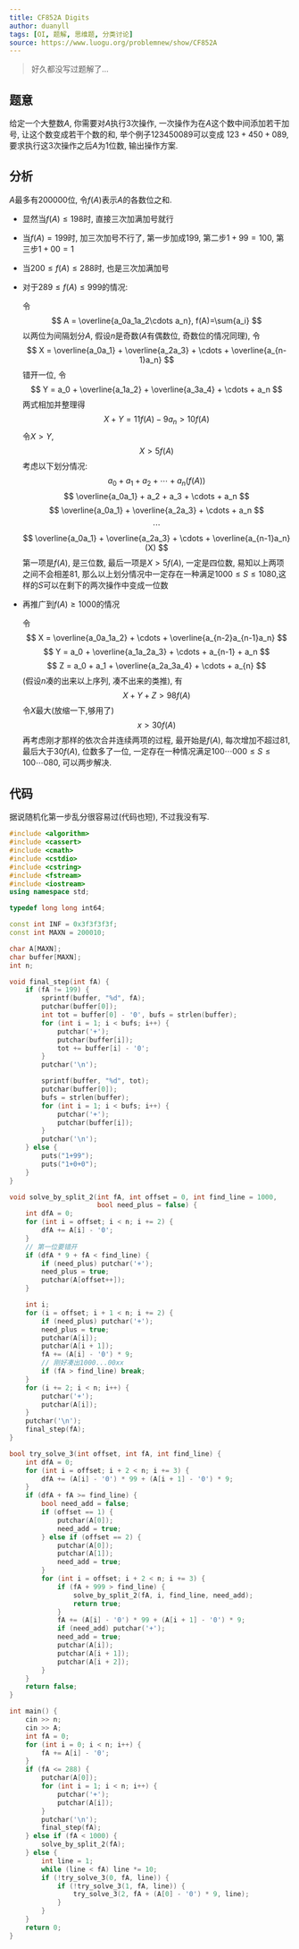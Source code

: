 ```yaml
---
title: CF852A Digits
author: duanyll
tags: [OI, 题解, 思维题, 分类讨论]
source: https://www.luogu.org/problemnew/show/CF852A
---
```


> 好久都没写过题解了...

## 题意

给定一个大整数$A$, 你需要对$A$执行$3$次操作, 一次操作为在$A$这个数中间添加若干加号, 让这个数变成若干个数的和, 举个例子$123450089$可以变成 $123+450+089$, 要求执行这$3$次操作之后$A$为$1$位数, 输出操作方案.

## 分析

$A$最多有$200000$位, 令$f(A)$表示$A$的各数位之和.

- 显然当$f(A)\leq198$时, 直接三次加满加号就行
- 当$f(A)=199$时, 加三次加号不行了, 第一步加成$199$, 第二步$1+99=100$, 第三步$1+00=1$
- 当$200\leq f(A)\leq288$时, 也是三次加满加号
- 对于$289\leq f(A)\leq999$的情况:
  
    令
    $$
    A = \overline{a_0a_1a_2\cdots a_n}, f(A)=\sum{a_i}
    $$
    以两位为间隔划分$A$, 假设$n$是奇数($A$有偶数位, 奇数位的情况同理), 令
    $$
    X = \overline{a_0a_1} + \overline{a_2a_3} + \cdots + \overline{a_{n-1}a_n}
    $$
    错开一位, 令
    $$
    Y = a_0 + \overline{a_1a_2} + \overline{a_3a_4} + \cdots + a_n
    $$
    两式相加并整理得
    $$
    X+Y = 11f(A)-9a_n > 10f(A)
    $$
    令$X>Y$,
    $$
    X>5f(A)
    $$
    考虑以下划分情况:
    $$
    a_0+a_1+a_2+\cdots+a_n (f(A))
    $$
    $$
    \overline{a_0a_1} + a_2 + a_3 + \cdots + a_n
    $$
    $$
    \overline{a_0a_1} + \overline{a_2a_3} + \cdots + a_n
    $$
    $$
    \cdots
    $$
    $$
    \overline{a_0a_1} + \overline{a_2a_3} + \cdots + \overline{a_{n-1}a_n}(X)
    $$
    第一项是$f(A)$, 是三位数, 最后一项是$X>5f(A)$, 一定是四位数, 易知以上两项之间不会相差$81$, 那么以上划分情况中一定存在一种满足$1000\leq S\leq 1080$,这样的$S$可以在剩下的两次操作中变成一位数

- 再推广到$f(A)\geq1000$的情况

    令
    $$
    X = \overline{a_0a_1a_2} + \cdots + \overline{a_{n-2}a_{n-1}a_n}
    $$
    $$
    Y = a_0 + \overline{a_1a_2a_3} + \cdots + a_{n-1} + a_n
    $$
    $$
    Z = a_0 + a_1 + \overline{a_2a_3a_4} + \cdots + a_{n}
    $$
    (假设$n$凑的出来以上序列, 凑不出来的类推), 有
    $$
    X + Y + Z > 98f(A)
    $$
    令$X$最大(放缩一下,够用了)
    $$
    x > 30f(A)
    $$
    再考虑刚才那样的依次合并连续两项的过程, 最开始是$f(A)$, 每次增加不超过$81$, 最后大于$30f(A)$, 位数多了一位, 一定存在一种情况满足$100\cdots000\leq S \leq 100\cdots080$, 可以两步解决.

## 代码

据说随机化第一步乱分很容易过(代码也短), 不过我没有写.

```cpp
#include <algorithm>
#include <cassert>
#include <cmath>
#include <cstdio>
#include <cstring>
#include <fstream>
#include <iostream>
using namespace std;

typedef long long int64;

const int INF = 0x3f3f3f3f;
const int MAXN = 200010;

char A[MAXN];
char buffer[MAXN];
int n;

void final_step(int fA) {
    if (fA != 199) {
        sprintf(buffer, "%d", fA);
        putchar(buffer[0]);
        int tot = buffer[0] - '0', bufs = strlen(buffer);
        for (int i = 1; i < bufs; i++) {
            putchar('+');
            putchar(buffer[i]);
            tot += buffer[i] - '0';
        }
        putchar('\n');

        sprintf(buffer, "%d", tot);
        putchar(buffer[0]);
        bufs = strlen(buffer);
        for (int i = 1; i < bufs; i++) {
            putchar('+');
            putchar(buffer[i]);
        }
        putchar('\n');
    } else {
        puts("1+99");
        puts("1+0+0");
    }
}

void solve_by_split_2(int fA, int offset = 0, int find_line = 1000,
                      bool need_plus = false) {
    int dfA = 0;
    for (int i = offset; i < n; i += 2) {
        dfA += A[i] - '0';
    }
    // 第一位要错开
    if (dfA * 9 + fA < find_line) {
        if (need_plus) putchar('+');
        need_plus = true;
        putchar(A[offset++]);
    }

    int i;
    for (i = offset; i + 1 < n; i += 2) {
        if (need_plus) putchar('+');
        need_plus = true;
        putchar(A[i]);
        putchar(A[i + 1]);
        fA += (A[i] - '0') * 9;
        // 刚好凑出1000...00xx
        if (fA > find_line) break;
    }
    for (i += 2; i < n; i++) {
        putchar('+');
        putchar(A[i]);
    }
    putchar('\n');
    final_step(fA);
}

bool try_solve_3(int offset, int fA, int find_line) {
    int dfA = 0;
    for (int i = offset; i + 2 < n; i += 3) {
        dfA += (A[i] - '0') * 99 + (A[i + 1] - '0') * 9;
    }
    if (dfA + fA >= find_line) {
        bool need_add = false;
        if (offset == 1) {
            putchar(A[0]);
            need_add = true;
        } else if (offset == 2) {
            putchar(A[0]);
            putchar(A[1]);
            need_add = true;
        }
        for (int i = offset; i + 2 < n; i += 3) {
            if (fA + 999 > find_line) {
                solve_by_split_2(fA, i, find_line, need_add);
                return true;
            }
            fA += (A[i] - '0') * 99 + (A[i + 1] - '0') * 9;
            if (need_add) putchar('+');
            need_add = true;
            putchar(A[i]);
            putchar(A[i + 1]);
            putchar(A[i + 2]);
        }
    }
    return false;
}

int main() {
    cin >> n;
    cin >> A;
    int fA = 0;
    for (int i = 0; i < n; i++) {
        fA += A[i] - '0';
    }
    if (fA <= 288) {
        putchar(A[0]);
        for (int i = 1; i < n; i++) {
            putchar('+');
            putchar(A[i]);
        }
        putchar('\n');
        final_step(fA);
    } else if (fA < 1000) {
        solve_by_split_2(fA);
    } else {
        int line = 1;
        while (line < fA) line *= 10;
        if (!try_solve_3(0, fA, line)) {
            if (!try_solve_3(1, fA, line)) {
                try_solve_3(2, fA + (A[0] - '0') * 9, line);
            }
        }
    }
    return 0;
}
```